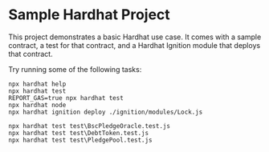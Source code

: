 # Sample Hardhat Project

This project demonstrates a basic Hardhat use case. It comes with a sample contract, a test for that contract, and a Hardhat Ignition module that deploys that contract.

Try running some of the following tasks:

```shell
npx hardhat help
npx hardhat test
REPORT_GAS=true npx hardhat test
npx hardhat node
npx hardhat ignition deploy ./ignition/modules/Lock.js

npx hardhat test test\BscPledgeOracle.test.js
npx hardhat test test\DebtToken.test.js
npx hardhat test test\PledgePool.test.js
```
